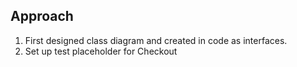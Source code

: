 ## Approach

1. First designed class diagram and created in code as interfaces.
2. Set up test placeholder for Checkout